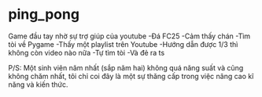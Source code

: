 # ping_pong
Game đầu tay nhờ sự trợ giúp của youtube
-Đá FC25
-Cảm thấy chán
-Tìm tòi về Pygame
-Thấy một playlist trên Youtube
-Hướng dẫn được 1/3 thì không còn video nào nữa
-Tự tìm tòi
-Và đẻ ra ts

P/S: Một sinh viên năm nhất (sắp năm hai) không quá năng suất và cũng không chăm nhất,
     tôi chỉ coi đây là một sự thăng cấp trong việc nâng cao kĩ năng và kiến thức.
